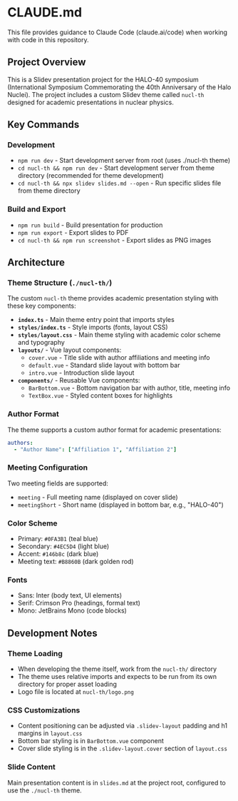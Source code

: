# CLAUDE.md

This file provides guidance to Claude Code (claude.ai/code) when working with code in this repository.

## Project Overview

This is a Slidev presentation project for the HALO-40 symposium (International Symposium Commemorating the 40th Anniversary of the Halo Nuclei). The project includes a custom Slidev theme called `nucl-th` designed for academic presentations in nuclear physics.

## Key Commands

### Development
- `npm run dev` - Start development server from root (uses ./nucl-th theme)
- `cd nucl-th && npm run dev` - Start development server from theme directory (recommended for theme development)
- `cd nucl-th && npx slidev slides.md --open` - Run specific slides file from theme directory

### Build and Export
- `npm run build` - Build presentation for production
- `npm run export` - Export slides to PDF
- `cd nucl-th && npm run screenshot` - Export slides as PNG images

## Architecture

### Theme Structure (`./nucl-th/`)
The custom `nucl-th` theme provides academic presentation styling with these key components:

- **`index.ts`** - Main theme entry point that imports styles
- **`styles/index.ts`** - Style imports (fonts, layout CSS)
- **`styles/layout.css`** - Main theme styling with academic color scheme and typography
- **`layouts/`** - Vue layout components:
  - `cover.vue` - Title slide with author affiliations and meeting info
  - `default.vue` - Standard slide layout with bottom bar
  - `intro.vue` - Introduction slide layout
- **`components/`** - Reusable Vue components:
  - `BarBottom.vue` - Bottom navigation bar with author, title, meeting info
  - `TextBox.vue` - Styled content boxes for highlights

### Author Format
The theme supports a custom author format for academic presentations:
```yaml
authors: 
  - "Author Name": ["Affiliation 1", "Affiliation 2"]
```

### Meeting Configuration
Two meeting fields are supported:
- `meeting` - Full meeting name (displayed on cover slide)
- `meetingShort` - Short name (displayed in bottom bar, e.g., "HALO-40")

### Color Scheme
- Primary: `#0FA3B1` (teal blue)
- Secondary: `#4EC5D4` (light blue)
- Accent: `#146b8c` (dark blue)
- Meeting text: `#B8860B` (dark golden rod)

### Fonts
- Sans: Inter (body text, UI elements)
- Serif: Crimson Pro (headings, formal text)
- Mono: JetBrains Mono (code blocks)

## Development Notes

### Theme Loading
- When developing the theme itself, work from the `nucl-th/` directory
- The theme uses relative imports and expects to be run from its own directory for proper asset loading
- Logo file is located at `nucl-th/logo.png`

### CSS Customizations
- Content positioning can be adjusted via `.slidev-layout` padding and h1 margins in `layout.css`
- Bottom bar styling is in `BarBottom.vue` component
- Cover slide styling is in the `.slidev-layout.cover` section of `layout.css`

### Slide Content
Main presentation content is in `slides.md` at the project root, configured to use the `./nucl-th` theme.